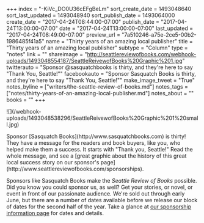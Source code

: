 +++
index = "-KiVc_DO0U36cEFgBeLm"
sort_create_date = 1493048640
sort_last_updated = 1493048940
sort_publish_date = 1493064000
create_date = "2017-04-24T08:44:00-07:00"
publish_date = "2017-04-24T13:00:00-07:00"
date = "2017-04-24T13:00:00-07:00"
last_updated = "2017-04-24T08:49:00-07:00"
preview_url = "7a510246-a75e-2ce5-00b2-1986485f41a5"
name = "Thirty years of an amazing local publisher"
title = "Thirty years of an amazing local publisher"
subtype = "Column"
type = "notes"
link = ""
shareimage = "http://seattlereviewofbooks.com/webhook-uploads/1493048554187/SeattleReivewofBooks%20Graphic%201.jpg"
twitterauto = "Sponsor @sasquatchbooks is thirty, and they're here to say \"Thank You, Seattle!\""
facebookauto = "Sponsor Sasquatch Books is thirty, and they're here to say \"Thank You, Seattle!\""
make_image_tweet = "True"
notes_byline = ["writers/the-seattle-review-of-books.md"]
notes_tags = ["notes/thirty-years-of-an-amazing-local-publisher.md"]
notes_about = ""
books = ""
+++
<p class="image-left">![](/webhook-uploads/1493048538296/SeattleReivewofBooks%20Graphic%201%20small.jpg)</p>

<p class="noindent">Sponsor [Sasquatch Books](http://www.sasquatchbooks.com) is thirty! They have a message for the readers and book buyers, like you, who helped make them a success. It starts with "Thank you, Seattle!" Read the whole message, and see a [great graphic about the history of this great local success story on our sponsor's page](http://www.seattlereviewofbooks.com/sponsorships).</p>

Sponsors like Sasquatch Books make the _Seattle Review of Books_ possible. Did you know you could sponsor us, as well? Get your stories, or novel, or event in front of our passionate audience. We're sold out through early June, but there are a number of dates available before we release our block of dates for the second half of the year. Take a glance at [our sponsorship information page](http://seattlereviewofbooks.com/sponsor/) for dates and details.